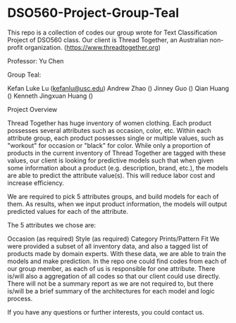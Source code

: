 # DSO560-Project-Group-Teal
This repo is a collection of codes our group wrote for Text Classification Project of DSO560 class. Our client is Thread Together, an Australian non-profit organization. (https://www.threadtogether.org)

Professor: Yu Chen

Group Teal:

Kefan Luke Lu (kefanlu@usc.edu)
Andrew Zhao ()
Jinney Guo ()
Qian Huang ()
Kenneth Jingxuan Huang ()


Project Overview

Thread Together has huge inventory of women clothing. Each product possesses several attributes such as occasion, color, etc. Within each attribute group, each product possesses single or multiple values, such as "workout" for occasion or "black" for color. While only a proportion of products in the current inventory of Thread Together are tagged with these values, our client is looking for predictive models such that when given some information about a product (e.g. description, brand, etc.), the models are able to predict the attribute value(s). This will reduce labor cost and increase efficiency.

We are required to pick 5 attributes groups, and build models for each of them. As results, when we input product information, the models will output predicted values for each of the attribute.

The 5 attributes we chose are:

Occasion (as required)
Style (as required)
Category
Prints/Pattern
Fit
We were provided a subset of all inventory data, and also a tagged list of products made by domain experts. With these data, we are able to train the models and make prediction. In the repo one could find codes from each of our group member, as each of us is responsible for one attribute. There is/will also a aggregation of all codes so that our client could use directly. There will not be a summary report as we are not required to, but there is/will be a brief summary of the architectures for each model and logic process.

If you have any questions or further interests, you could contact us.
